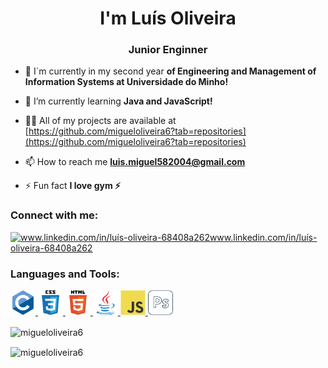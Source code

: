 <h1 align="center">I'm Luís Oliveira</h1>
<h3 align="center">Junior Enginner</h3>

- 🔭 I´m currently in my second year **of Engineering and Management of Information Systems at Universidade do Minho!**

- 🌱 I’m currently learning **Java and JavaScript!**

- 👨‍💻 All of my projects are available at [https://github.com/migueloliveira6?tab=repositories](https://github.com/migueloliveira6?tab=repositories)

- 📫 How to reach me **luis.miguel582004@gmail.com**

- ⚡ Fun fact **I love gym ⚡**

<h3 align="left">Connect with me:</h3>
<p align="left">
<a href="https://linkedin.com/in/www.linkedin.com/in/luís-oliveira-68408a262www.linkedin.com/in/luís-oliveira-68408a262" target="blank"><img align="center" src="https://raw.githubusercontent.com/rahuldkjain/github-profile-readme-generator/master/src/images/icons/Social/linked-in-alt.svg" alt="www.linkedin.com/in/luís-oliveira-68408a262www.linkedin.com/in/luís-oliveira-68408a262" height="30" width="40" /></a>
</p>

<h3 align="left">Languages and Tools:</h3>
<p align="left"> <a href="https://www.cprogramming.com/" target="_blank" rel="noreferrer"> <img src="https://raw.githubusercontent.com/devicons/devicon/master/icons/c/c-original.svg" alt="c" width="40" height="40"/> </a> <a href="https://www.w3schools.com/css/" target="_blank" rel="noreferrer"> <img src="https://raw.githubusercontent.com/devicons/devicon/master/icons/css3/css3-original-wordmark.svg" alt="css3" width="40" height="40"/> </a> <a href="https://www.w3.org/html/" target="_blank" rel="noreferrer"> <img src="https://raw.githubusercontent.com/devicons/devicon/master/icons/html5/html5-original-wordmark.svg" alt="html5" width="40" height="40"/> </a> <a href="https://www.java.com" target="_blank" rel="noreferrer"> <img src="https://raw.githubusercontent.com/devicons/devicon/master/icons/java/java-original.svg" alt="java" width="40" height="40"/> </a> <a href="https://developer.mozilla.org/en-US/docs/Web/JavaScript" target="_blank" rel="noreferrer"> <img src="https://raw.githubusercontent.com/devicons/devicon/master/icons/javascript/javascript-original.svg" alt="javascript" width="40" height="40"/> </a> <a href="https://www.photoshop.com/en" target="_blank" rel="noreferrer"> <img src="https://raw.githubusercontent.com/devicons/devicon/master/icons/photoshop/photoshop-line.svg" alt="photoshop" width="40" height="40"/> </a> </p>

<p><img align="center" src="https://github-readme-stats.vercel.app/api/top-langs?username=migueloliveira6&show_icons=true&locale=en&layout=compact" alt="migueloliveira6" /></p>

<p><img align="center" src="https://github-readme-streak-stats.herokuapp.com/?user=migueloliveira6&" alt="migueloliveira6" /></p>
